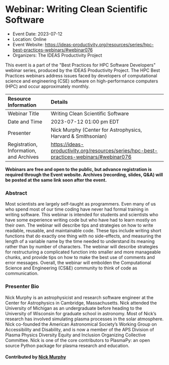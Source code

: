 













			   

<!-- Note: this label does NOT include the trailing colon -->





# Webinar: Writing Clean Scientific Software

- Event Date: 2023-07-12
- Location: Online
- Event Website: https://ideas-productivity.org/resources/series/hpc-best-practices-webinars/#webinar076
- Organizers: The IDEAS Productivity Project
			   
This event is a part of the "Best Practices for HPC Software
Developers" webinar series, produced by the IDEAS Productivity
Project. The HPC Best Practices webinars address issues faced by
developers of computational science and engineering (CSE) software on
high-performance computers (HPC) and occur approximately monthly.

Resource Information | Details
:--- | :---			   
Webinar Title | Writing Clean Scientific Software
Date and Time | 2023-07-12 01:00 pm EDT
Presenter | Nick Murphy (Center for Astrophysics, Harvard &amp; Smithsonian)
Registration, Information, and Archives | 	<https://ideas-productivity.org/resources/series/hpc-best-practices-webinars/#webinar076>	   

**Webinars are free and open to the public, but advance registration is required through the Event website. Archives (recording, slides, Q&A) will be posted at the same link soon after the event.**

### Abstract
<p>Most scientists are largely self-taught as programmers. Even many of us who spend most of our time coding have never had formal training in writing software. This webinar is intended for students and scientists who have some experience writing code but who have had to learn mostly on their own. The webinar will describe tips and strategies on how to write readable, reusable, and maintainable code. These tips include writing short functions that do exactly one thing with no side-effects, and measuring the length of a variable name by the time needed to understand its meaning rather than by number of characters. The webinar will describe strategies for restructuring a complicated function into smaller and more manageable chunks, and provide tips on how to make the best use of comments and error messages. Overall, the webinar will embolden the Computational Science and Engineering (CS&amp;E) community to think of code as communication.</p>



### Presenter Bio
<p>Nick Murphy is an astrophysicist and research software engineer at the Center for Astrophysics in Cambridge, Massachusetts.  Nick attended the University of Michigan as an undergraduate before heading to the University of Wisconsin for graduate school in astronomy.  Most of Nick’s research has involved simulating plasma processes in the solar atmosphere. Nick co-founded the American Astronomical Society’s Working Group on Accessibility and Disability, and is now a member of the APS Division of Plasma Physics Diversity Equity and Inclusion Organizing Collective Committee.  Nick is one of the core contributors to PlasmaPy: an open source Python package for plasma research and education.</p>

    

#### Contributed by [Nick Murphy](https://github.com/namurphy "Nick Murphy GitHub profile")

<!---
Publish: yes
Categories: skills
Topics: "design", "software engineering", "documentation", "online learning"
Level: 2
Prerequisites: default
Aggregate: none
--->






